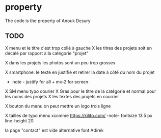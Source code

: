 # property
The code is the property of Anouk Desury

## TODO
X menu et le titre c'est trop collé à gauche
X les titres des projets soit en décalé par rapport à la catégorie "projet"

X dans les projets les photos sont un peu trop grosses

X smartphone: le texte en justifié  et retirer la date à côté du nom du projet
- note - justify for all + mx-2 for screen

X SM menu  typo courier 
X Gras pour le titre de la catégorie et normal pour les noms des projets
X les textes des projets en courrier

X bouton du menu on peut mettre un logo  trois ligne

X tailles de typo menu xcomme https://kilito.com/
-note- fontsize 13.5 px line-height 20

la page "contact" est vide
alternative font Adirek
